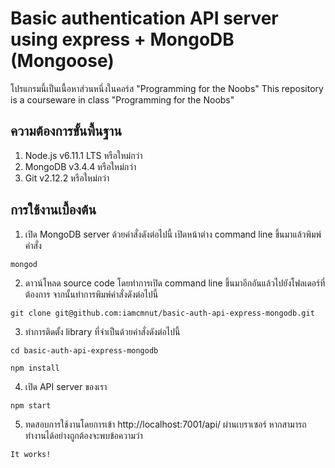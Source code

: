 # Basic authentication API server using express + MongoDB (Mongoose)
โปรแกรมนี้เป็นเนื้อหาส่วนหนึ่งในคอร์ส "Programming for the Noobs"
This repository is a courseware in class "Programming for the Noobs"

## ความต้องการขั้นพื้นฐาน
1. Node.js v6.11.1 LTS หรือใหม่กว่า
2. MongoDB v3.4.4 หรือใหม่กว่า
3. Git v2.12.2 หรือใหม่กว่า

## การใช้งานเบื้องต้น
1. เปิด MongoDB server ด้วยคำสั่งดังต่อไปนี้
เปิดหน้าต่าง command line ขึ้นมาแล้วพิมพ์คำสั่ง
```
mongod
```
2. ดาวน์โหลด source code
โดยทำการเปิด command line ขึ้นมาอีกอันแล้วไปยังโฟลเดอร์ที่ต้องการ จากนั้นทำการพิมพ์คำสั่งดังต่อไปนี้
```
git clone git@github.com:iamcmnut/basic-auth-api-express-mongodb.git
```
3. ทำการติดตั้ง library ที่จำเป็นด้วยคำสั่งดังต่อไปนี้
```
cd basic-auth-api-express-mongodb
```
```
npm install
```
4. เปิด API server ของเรา
```
npm start
```
5. ทดสอบการใช้งานโดยการเข้า http://localhost:7001/api/ ผ่านเบราเซอร์ หากสามารถทำงานได้อย่างถูกต้องจะพบข้อความว่า
```
It works!
```
